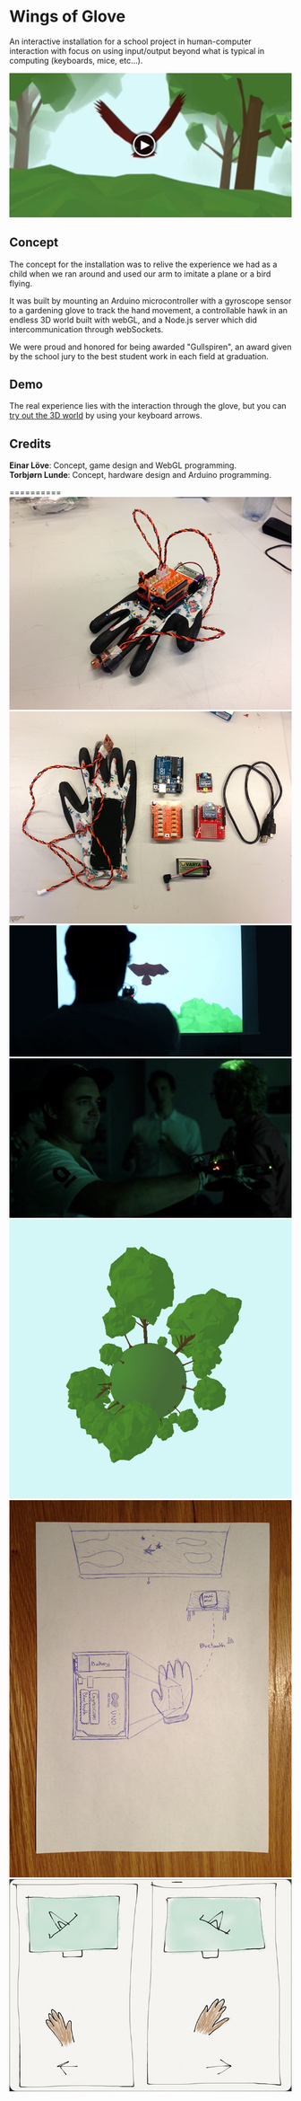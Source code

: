 

# Wings of Glove
An interactive installation for a school project in human-computer interaction with focus on using input/output beyond what is typical in computing (keyboards, mice, etc…).

[![IMAGE ALT TEXT HERE](http://github.com/einarlove/wings-of-glove/raw/master/readme-files/link-to-video.jpg?raw=true)](http://github.com/einarlove/wings-of-glove/raw/master/readme-files/wings-of-glove-demo.mov?raw=true)

## Concept
The concept for the installation was to relive the experience we had as a child when we ran around and used our arm to imitate a plane or a bird flying.

It was built by mounting an Arduino microcontroller with a gyroscope sensor to a gardening glove to track the hand movement, a controllable hawk in an endless 3D world built with webGL, and a Node.js server which did intercommunication through webSockets.

We were proud and honored for being awarded "Gullspiren", an award given by the school jury to the best student work in each field at graduation.

## Demo
The real experience lies with the interaction through the glove, but you can [try out the 3D world](http://einarlove.com/view/wingsofglove/) by using your keyboard arrows.

## Credits
**Einar Löve**: Concept, game design and WebGL programming.  
**Torbjørn Lunde**: Concept, hardware design and Arduino programming.

==========
![Image of the gardening glove](http://github.com/einarlove/wings-of-glove/raw/master/readme-files/glove.jpg?raw=true)
![Overview of the Arduino parts](http://github.com/einarlove/wings-of-glove/raw/master/readme-files/arduino-parts.jpg?raw=true)
![View from the behind of the installation](http://github.com/einarlove/wings-of-glove/raw/master/readme-files/from-behind.jpg?raw=true)
![View from the side of the installation](http://github.com/einarlove/wings-of-glove/raw/master/readme-files/from-sideline.jpg?raw=true)
![A view from the 3D world](http://github.com/einarlove/wings-of-glove/raw/master/readme-files/planet-with-trees.jpg?raw=true)
![Sketch from concept development](http://github.com/einarlove/wings-of-glove/raw/master/readme-files/sketch.jpg?raw=true)
![Storyboard from concept development](http://github.com/einarlove/wings-of-glove/raw/master/readme-files/storyboard.jpg?raw=true)




